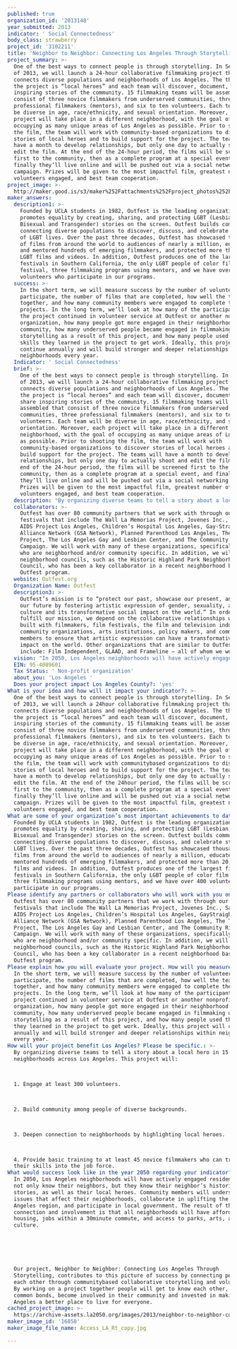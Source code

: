 ```yaml
---
published: true
organization_id: '2013148'
year_submitted: 2013
indicator: ' Social Connectedness'
body_class: strawberry
project_id: '3102211'
title: 'Neighbor to Neighbor: Connecting Los Angeles Through Storytelling'
project_summary: >-
  One of the best ways to connect people is through storytelling. In September
  of 2013, we will launch a 24-hour collaborative filmmaking project that
  connects diverse populations and neighborhoods of Los Angeles. The theme of
  the project is “local heroes” and each team will discover, document, and share
  inspiring stories of the community. 15 filmmaking teams will be assembled that
  consist of three novice filmmakers from underserved communities, three
  professional filmmakers (mentors), and six to ten volunteers. Each team will
  be diverse in age, race/ethnicity, and sexual orientation. Moreover, each
  project will take place in a different neighborhood, with the goal of
  occupying as many unique areas of Los Angeles as possible. Prior to shooting
  the film, the team will work with community-based organizations to discover
  stories of local heroes and to build support for the project. The teams will
  have a month to develop relationships, but only one day to actually shoot and
  edit the film. At the end of the 24-hour period, the films will be screened
  first to the community, then as a complete program at a special event, and
  finally they’ll live online and will be pushed out via a social networking
  campaign. Prizes will be given to the most impactful film, greatest number of
  volunteers engaged, and best team cooperation. 
project_image: >-
  http://maker.good.is/s3/maker%252Fattachments%252Fproject_photos%252Fimages%252F16858%252Fdisplay%252FAccess_LA_Rt_copy.jpg=c570x385
maker_answers:
  description1: >-
    Founded by UCLA students in 1982, Outfest is the leading organization that
    promotes equality by creating, sharing, and protecting LGBT (Lesbian, Gay,
    Bisexual and Transgender) stories on the screen. Outfest builds community by
    connecting diverse populations to discover, discuss, and celebrate stories
    of LGBT lives. Over the past three decades, Outfest has showcased thousands
    of films from around the world to audiences of nearly a million, educated
    and mentored hundreds of emerging filmmakers, and protected more than 20,000
    LGBT films and videos. In addition, Outfest produces one of the largest film
    festivals in Southern California, the only LGBT people of color film
    festival, three filmmaking programs using mentors, and we have over 400
    volunteers who participate in our programs. 
  success: >-
    In the short term, we will measure success by the number of volunteers who
    participate, the number of films that are completed, how well the teams work
    together, and how many community members were engaged to complete the
    projects. In the long term, we’ll look at how many of the participants in
    the project continued in volunteer service at Outfest or another non-profit
    organization, how many people got more engaged in their neighborhood or
    community, how many underserved people became engaged in filmmaking or
    storytelling as a result of this project, and how many people used the
    skills they learned in the project to get work. Ideally, this project will
    continue annually and will build stronger and deeper relationships within
    neighborhoods every year. 
  Indicator: ' Social Connectedness'
  brief: >-
    One of the best ways to connect people is through storytelling. In September
    of 2013, we will launch a 24-hour collaborative filmmaking project that
    connects diverse populations and neighborhoods of Los Angeles. The theme of
    the project is “local heroes” and each team will discover, document, and
    share inspiring stories of the community. 15 filmmaking teams will be
    assembled that consist of three novice filmmakers from underserved
    communities, three professional filmmakers (mentors), and six to ten
    volunteers. Each team will be diverse in age, race/ethnicity, and sexual
    orientation. Moreover, each project will take place in a different
    neighborhood, with the goal of occupying as many unique areas of Los Angeles
    as possible. Prior to shooting the film, the team will work with
    community-based organizations to discover stories of local heroes and to
    build support for the project. The teams will have a month to develop
    relationships, but only one day to actually shoot and edit the film. At the
    end of the 24-hour period, the films will be screened first to the
    community, then as a complete program at a special event, and finally
    they’ll live online and will be pushed out via a social networking campaign.
    Prizes will be given to the most impactful film, greatest number of
    volunteers engaged, and best team cooperation. 
  description: "By organizing diverse teams to tell a story about a local hero in 15 different neighborhoods across Los Angeles. This project will: \r\n1. Engage at least 300 volunteers. \r\n2. Build community among people of diverse backgrounds. \r\n3. Deepen connection to neighborhoods by highlighting local heroes. \r\n4. Provide basic training to at least 45 novice filmmakers who can transport their skills into the job force. "
  collaborators: >-
    Outfest has over 80 community partners that we work with through our film
    festivals that include The Wall La Memorias Project, Jovenes Inc., Satrang,
    AIDS Project Los Angeles, Children’s Hospital Los Angeles, Gay-Straight
    Alliance Network (GSA Network), Planned Parenthood Los Angeles, The Trevor
    Project, The Los Angeles Gay and Lesbian Center, and The Community Rights
    Campaign. We will work with many of these organizations, specifically those
    who are neighborhood and/or community specific. In addition, we will engage
    neighborhood councils, such as the Historic Highland Park Neighborhood
    Council, who has been a key collaborator in a recent neighborhood based
    Outfest program. 
  website: Outfest.org
  Organization Name: Outfest
  description3: >-
    Outfest’s mission is to “protect our past, showcase our present, and nurture
    our future by fostering artistic expression of gender, sexuality, and LGBT
    culture and its transformative social impact on the world.” In order to
    fulfill our mission, we depend on the collaborative relationships we have
    built with filmmakers, film festivals, the film and television industry,
    community organizations, arts institutions, policy makers, and community
    members to ensure that artistic expression can have a transformative social
    impact on the world. Other organizations that are similar to Outfest
    include: Film Independent, GLAAD, and Frameline – all of whom we work with. 
  vision: "In 2050, Los Angeles neighborhoods will have actively engaged residents, who not only know their neighbors, but they know their neighbor’s histories and stories, as well as their local heroes. Community members will understand the issues that affect their neighborhoods, collaborate in uplifting the Los Angeles region, and participate in local government. The result of this connection and involvement is that all neighborhoods will have affordable housing, jobs within a 30-minute commute, and access to parks, arts, and culture. \r\n\r\nOur project, Neighbor to Neighbor: Connecting Los Angeles Through Storytelling, contributes to this picture of success by connecting people to each other through community-based collaborative storytelling and volunteerism. By working on a project together people will get to know each other, develop common bonds, become involved in their community and invested in making Los Angeles a better place to live for everyone. "
  EIN: 95-4089601
  Tax Status: ' Non-profit organization'
  about_you: 'Los Angeles '
  Does your project impact Los Angeles County?: 'yes'
What is your idea and how will it impact your indicator?: >-
  One of the best ways to connect people is through storytelling. In September
  of 2013, we will launch a 24hour collaborative filmmaking project that
  connects diverse populations and neighborhoods of Los Angeles. The theme of
  the project is “local heroes” and each team will discover, document, and share
  inspiring stories of the community. 15 filmmaking teams will be assembled that
  consist of three novice filmmakers from underserved communities, three
  professional filmmakers (mentors), and six to ten volunteers. Each team will
  be diverse in age, race/ethnicity, and sexual orientation. Moreover, each
  project will take place in a different neighborhood, with the goal of
  occupying as many unique areas of Los Angeles as possible. Prior to shooting
  the film, the team will work with communitybased organizations to discover
  stories of local heroes and to build support for the project. The teams will
  have a month to develop relationships, but only one day to actually shoot and
  edit the film. At the end of the 24hour period, the films will be screened
  first to the community, then as a complete program at a special event, and
  finally they’ll live online and will be pushed out via a social networking
  campaign. Prizes will be given to the most impactful film, greatest number of
  volunteers engaged, and best team cooperation. 
What are some of your organization’s most important achievements to date?: >-
  Founded by UCLA students in 1982, Outfest is the leading organization that
  promotes equality by creating, sharing, and protecting LGBT (Lesbian, Gay,
  Bisexual and Transgender) stories on the screen. Outfest builds community by
  connecting diverse populations to discover, discuss, and celebrate stories of
  LGBT lives. Over the past three decades, Outfest has showcased thousands of
  films from around the world to audiences of nearly a million, educated and
  mentored hundreds of emerging filmmakers, and protected more than 20,000 LGBT
  films and videos. In addition, Outfest produces one of the largest film
  festivals in Southern California, the only LGBT people of color film festival,
  three filmmaking programs using mentors, and we have over 400 volunteers who
  participate in our programs. 
Please identify any partners or collaborators who will work with you on this project.: >-
  Outfest has over 80 community partners that we work with through our film
  festivals that include The Wall La Memorias Project, Jovenes Inc., Satrang,
  AIDS Project Los Angeles, Children’s Hospital Los Angeles, GayStraight
  Alliance Network (GSA Network), Planned Parenthood Los Angeles, The Trevor
  Project, The Los Angeles Gay and Lesbian Center, and The Community Rights
  Campaign. We will work with many of these organizations, specifically those
  who are neighborhood and/or community specific. In addition, we will engage
  neighborhood councils, such as the Historic Highland Park Neighborhood
  Council, who has been a key collaborator in a recent neighborhood based
  Outfest program. 
Please explain how you will evaluate your project. How will you measure success?: >-
  In the short term, we will measure success by the number of volunteers who
  participate, the number of films that are completed, how well the teams work
  together, and how many community members were engaged to complete the
  projects. In the long term, we’ll look at how many of the participants in the
  project continued in volunteer service at Outfest or another nonprofit
  organization, how many people got more engaged in their neighborhood or
  community, how many underserved people became engaged in filmmaking or
  storytelling as a result of this project, and how many people used the skills
  they learned in the project to get work. Ideally, this project will continue
  annually and will build stronger and deeper relationships within neighborhoods
  every year. 
How will your project benefit Los Angeles? Please be specific.: >-
  By organizing diverse teams to tell a story about a local hero in 15 different
  neighborhoods across Los Angeles. This project will: 



  1. Engage at least 300 volunteers. 



  2. Build community among people of diverse backgrounds. 



  3. Deepen connection to neighborhoods by highlighting local heroes. 



  4. Provide basic training to at least 45 novice filmmakers who can transport
  their skills into the job force. 
What would success look like in the year 2050 regarding your indicator?: >-
  In 2050, Los Angeles neighborhoods will have actively engaged residents, who
  not only know their neighbors, but they know their neighbor’s histories and
  stories, as well as their local heroes. Community members will understand the
  issues that affect their neighborhoods, collaborate in uplifting the Los
  Angeles region, and participate in local government. The result of this
  connection and involvement is that all neighborhoods will have affordable
  housing, jobs within a 30minute commute, and access to parks, arts, and
  culture. 






  Our project, Neighbor to Neighbor: Connecting Los Angeles Through
  Storytelling, contributes to this picture of success by connecting people to
  each other through communitybased collaborative storytelling and volunteerism.
  By working on a project together people will get to know each other, develop
  common bonds, become involved in their community and invested in making Los
  Angeles a better place to live for everyone. 
cached_project_image: >-
  https://archive-assets.la2050.org/images/2013/neighbor-to-neighbor-connecting-los-angeles-through-storytelling/maker.good.is/s3/maker%252Fattachments%252Fproject_photos%252Fimages%252F16858%252Fdisplay%252FAccess_LA_Rt_copy.jpg=c570x385.jpg
maker_image_id: '16858'
maker_image_file_name: Access_LA_Rt_copy.jpg

---
```

